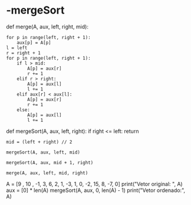 # -mergeSort

def merge(A, aux, left, right, mid):

    for p in range(left, right + 1):
        aux[p] = A[p]
    l = left
    r = right + 1
    for p in range(left, right + 1):
        if l > mid:
            A[p] = aux[r]
            r += 1
        elif r > right:
            A[p] = aux[l]
            l += 1
        elif aux[r] < aux[l]:
            A[p] = aux[r]
            r += 1
        else:
            A[p] = aux[l]
            l += 1

def mergeSort(A, aux, left, right):
    if right <= left:
        return

    mid = (left + right) // 2

    mergeSort(A, aux, left, mid)

    mergeSort(A, aux, mid + 1, right)

    merge(A, aux, left, mid, right)

A = [9 , 10 , -1, 3, 6, 2, 1, -3, 1, 0, -2, 15, 8, -7, 0]
print("Vetor original: ", A)
aux = [0] * len(A)
mergeSort(A, aux, 0, len(A) - 1)
print("Vetor ordenado:", A)
